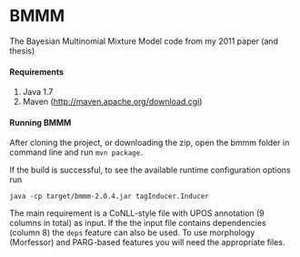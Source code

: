 # BMMM
The Bayesian Multinomial Mixture Model code from my 2011 paper (and thesis)

#### Requirements
1. Java 1.7
2. Maven (http://maven.apache.org/download.cgi)

#### Running BMMM

After cloning the project, or downloading the zip, open the bmmm folder in command line and run `mvn package`.

If the build is successful, to see the available runtime configuration options run
```
java -cp target/bmmm-2.0.4.jar tagInducer.Inducer
```

The main requirement is a CoNLL-style file with UPOS annotation (9 columns in total) as input. If the the input file 
contains dependencies (column 8) the `deps` feature can also be used. To use morphology (Morfessor) and PARG-based features
you will need the appropriate files.
